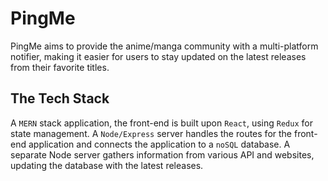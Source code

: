 # PingMe

PingMe aims to provide the anime/manga community with a multi-platform notifier, making it easier for users to stay updated on the latest releases from their favorite titles.

## The Tech Stack

A `MERN` stack application, the front-end is built upon `React`, using `Redux` for state management. A `Node/Express` server handles the routes for the front-end application and connects the application to a `noSQL` database. A separate Node server gathers information from various API and websites, updating the database with the latest releases.
